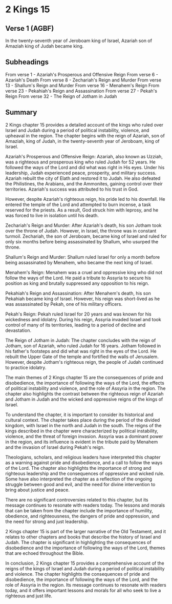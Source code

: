 # 2 Kings 15

## Verse 1 (AGBF)

In the twenty-seventh year of Jeroboam king of Israel, Azariah son of Amaziah king of Judah became king.

## Subheadings

From verse 1 - Azariah's Prosperous and Offensive Reign
From verse 6 - Azariah's Death
From verse 8 - Zechariah's Reign and Murder
From verse 13 - Shallum's Reign and Murder
From verse 16 - Menahem's Reign
From verse 23 - Pekahiah's Reign and Assassination
From verse 27 - Pekah's Reign
From verse 32 - The Reign of Jotham in Judah

## Summary

2 Kings chapter 15 provides a detailed account of the kings who ruled over Israel and Judah during a period of political instability, violence, and upheaval in the region. The chapter begins with the reign of Azariah, son of Amaziah, king of Judah, in the twenty-seventh year of Jeroboam, king of Israel.

Azariah's Prosperous and Offensive Reign:
Azariah, also known as Uzziah, was a righteous and prosperous king who ruled Judah for 52 years. He followed the ways of the Lord and did what was right in His eyes. Under his leadership, Judah experienced peace, prosperity, and military success. Azariah rebuilt the city of Elath and restored it to Judah. He also defeated the Philistines, the Arabians, and the Ammonites, gaining control over their territories. Azariah's success was attributed to his trust in God.

However, despite Azariah's righteous reign, his pride led to his downfall. He entered the temple of the Lord and attempted to burn incense, a task reserved for the priests. As a result, God struck him with leprosy, and he was forced to live in isolation until his death.

Zechariah's Reign and Murder:
After Azariah's death, his son Jotham took over the throne of Judah. However, in Israel, the throne was in constant turmoil. Zechariah, the son of Jeroboam, became king of Israel and ruled for only six months before being assassinated by Shallum, who usurped the throne.

Shallum's Reign and Murder:
Shallum ruled Israel for only a month before being assassinated by Menahem, who became the next king of Israel.

Menahem's Reign:
Menahem was a cruel and oppressive king who did not follow the ways of the Lord. He paid a tribute to Assyria to secure his position as king and brutally suppressed any opposition to his reign.

Pekahiah's Reign and Assassination:
After Menahem's death, his son Pekahiah became king of Israel. However, his reign was short-lived as he was assassinated by Pekah, one of his military officers.

Pekah's Reign:
Pekah ruled Israel for 20 years and was known for his wickedness and idolatry. During his reign, Assyria invaded Israel and took control of many of its territories, leading to a period of decline and devastation.

The Reign of Jotham in Judah:
The chapter concludes with the reign of Jotham, son of Azariah, who ruled Judah for 16 years. Jotham followed in his father's footsteps and did what was right in the eyes of the Lord. He rebuilt the Upper Gate of the temple and fortified the walls of Jerusalem. However, despite Jotham's righteous reign, the people of Judah continued to practice idolatry.

The main themes of 2 Kings chapter 15 are the consequences of pride and disobedience, the importance of following the ways of the Lord, the effects of political instability and violence, and the role of Assyria in the region. The chapter also highlights the contrast between the righteous reign of Azariah and Jotham in Judah and the wicked and oppressive reigns of the kings of Israel.

To understand the chapter, it is important to consider its historical and cultural context. The chapter takes place during the period of the divided kingdom, with Israel in the north and Judah in the south. The reigns of the kings described in the chapter were characterized by political instability, violence, and the threat of foreign invasion. Assyria was a dominant power in the region, and its influence is evident in the tribute paid by Menahem and the invasion of Israel during Pekah's reign.

Theologians, scholars, and religious leaders have interpreted this chapter as a warning against pride and disobedience, and a call to follow the ways of the Lord. The chapter also highlights the importance of strong and righteous leadership and the consequences of oppressive and wicked rule. Some have also interpreted the chapter as a reflection of the ongoing struggle between good and evil, and the need for divine intervention to bring about justice and peace.

There are no significant controversies related to this chapter, but its message continues to resonate with readers today. The lessons and morals that can be taken from the chapter include the importance of humility, obedience, and righteousness, the dangers of pride and oppression, and the need for strong and just leadership.

2 Kings chapter 15 is part of the larger narrative of the Old Testament, and it relates to other chapters and books that describe the history of Israel and Judah. The chapter is significant in highlighting the consequences of disobedience and the importance of following the ways of the Lord, themes that are echoed throughout the Bible.

In conclusion, 2 Kings chapter 15 provides a comprehensive account of the reigns of the kings of Israel and Judah during a period of political instability and violence. The chapter highlights the consequences of pride and disobedience, the importance of following the ways of the Lord, and the role of Assyria in the region. Its message continues to resonate with readers today, and it offers important lessons and morals for all who seek to live a righteous and just life.
